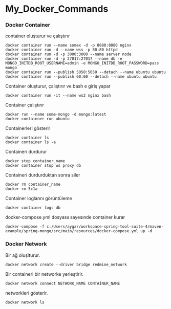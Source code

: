 # My_Docker_Commands


### Docker Container
container oluşturur ve çalıştırır
``` 
docker container run --name somex -d -p 8080:8080 nginx
docker container run -d --name wss -p 80:80 httpd
docker container run -d -p 3000:3000 --name server node
docker container run -d -p 27017:27017 --name db -e MONGO_INITDB_ROOT_USERNAME=admin -e MONGO_INITDB_ROOT_PASSWORD=pass mongo
docker container run --publish 5050:5050 --detach --name ubuntu ubuntu
docker container run --publish 60:60 --detach --name ubuntu ubuntu
``` 
Container oluşturur, çalıştırır ve bash e giriş yapar
``` 
docker container run -it --name ws2 nginx bash
``` 
Container çalıştırır
``` 
docker run --name some-mongo -d mongo:latest
docker containner run ubuntu
``` 
Containerleri gösterir
``` 
docker container ls
docker container ls -a
``` 
Containeri durdurur
``` 
docker stop container_name
docker container stop ws proxy db
``` 
Containeri durdurduktan sonra siler
``` 
docker rm container_name
docker rm 5c1a
``` 
Container loglarını görüntüleme
``` 
docker container logs db
``` 
docker-compose.yml dosyasıı sayesınde container kurar
``` 
docker-compose -f c:/Users/aygar/workspace-spring-tool-suite-4/maven-example/spring-mongo/src/main/resources/docker-compose.yml up -d
``` 

### Docker Network
Bir ağ oluşlturur.
``` 
docker network create --driver bridge redmine_network
``` 
Bir containeri bir networke yerleştirir.
``` 
docker network connect NETWORK_NAME CONTAİNER_NAME
``` 
networkleri gösterir.
``` 
docker network ls
``` 
